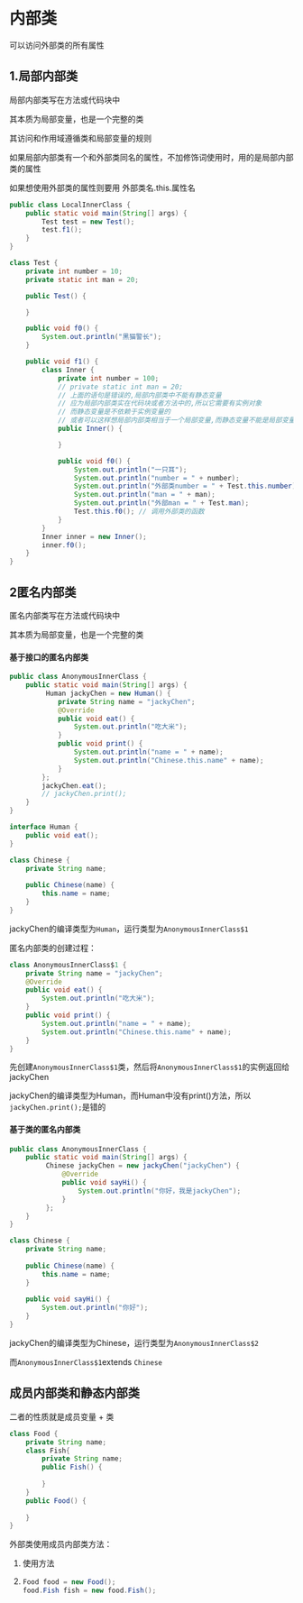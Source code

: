 # 内部类

可以访问外部类的所有属性

## 1.局部内部类

局部内部类写在方法或代码块中

其本质为局部变量，也是一个完整的类

其访问和作用域遵循类和局部变量的规则

如果局部内部类有一个和外部类同名的属性，不加修饰词使用时，用的是局部内部类的属性

如果想使用外部类的属性则要用 外部类名.this.属性名

```java
public class LocalInnerClass {
    public static void main(String[] args) {
        Test test = new Test();
        test.f1();
    }
}

class Test {
    private int number = 10;
    private static int man = 20;

    public Test() {

    }

    public void f0() {
        System.out.println("黑猫警长");
    }

    public void f1() {
        class Inner {
            private int number = 100;
			// private static int man = 20;
            // 上面的语句是错误的,局部内部类中不能有静态变量
            // 应为局部内部类实在代码块或者方法中的,所以它需要有实例对象
            // 而静态变量是不依赖于实例变量的
            // 或者可以这样想局部内部类相当于一个局部变量,而静态变量不能是局部变量
            public Inner() {

            }

            public void f0() {
                System.out.println("一只耳");
                System.out.println("number = " + number);
                System.out.println("外部类number = " + Test.this.number);
                System.out.println("man = " + man);
                System.out.println("外部man = " + Test.man);
                Test.this.f0(); // 调用外部类的函数
            }
        }
        Inner inner = new Inner();
        inner.f0();
    }
}
```

## 2匿名内部类

匿名内部类写在方法或代码块中

其本质为局部变量，也是一个完整的类

#### 基于接口的匿名内部类

```java
public class AnonymousInnerClass {
    public static void main(String[] args) {
         Human jackyChen = new Human() {
            private String name = "jackyChen";
            @Override
            public void eat() {
                System.out.println("吃大米");
            }
            public void print() {
                System.out.println("name = " + name);
                System.out.println("Chinese.this.name" + name);
            }
        };
        jackyChen.eat();
        // jackyChen.print();
    }
}

interface Human {
    public void eat();
}

class Chinese {
    private String name;
    
    public Chinese(name) {
        this.name = name;
    }
}
```

jackyChen的编译类型为`Human`，运行类型为`AnonymousInnerClass$1`

匿名内部类的创建过程：

```java
class AnonymousInnerClass$1 {
    private String name = "jackyChen";
    @Override
    public void eat() {
        System.out.println("吃大米");
    }
    public void print() {
        System.out.println("name = " + name);
        System.out.println("Chinese.this.name" + name);
    }
}
```

先创建`AnonymousInnerClass$1`类，然后将`AnonymousInnerClass$1`的实例返回给jackyChen

jackyChen的编译类型为Human，而Human中没有print()方法，所以`jackyChen.print();`是错的

#### 基于类的匿名内部类

```java
public class AnonymousInnerClass {
    public static void main(String[] args) {
         Chinese jackyChen = new jackyChen("jackyChen") {
             @Override
             public void sayHi() {
                 System.out.println("你好，我是jackyChen");
             }
         };
    }
}

class Chinese {
    private String name;
    
    public Chinese(name) {
        this.name = name;
    }
    
    public void sayHi() {
        System.out.println("你好");
    }
}
```

jackyChen的编译类型为Chinese，运行类型为`AnonymousInnerClass$2`

而`AnonymousInnerClass$1`extends `Chinese`

## 成员内部类和静态内部类

二者的性质就是成员变量 + 类

```java
class Food {
    private String name;
    class Fish{
        private String name;
        public Fish() {
            
        }
    }
    public Food() {
        
    }
}
```

外部类使用成员内部类方法：

1. 使用方法

2. ```java
   Food food = new Food();
   food.Fish fish = new food.Fish();
   ```
